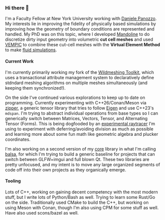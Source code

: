 ### Hi there 👋
I'm a Faculty Fellow at New York University working with [Daniele Panozzo](/danielepanozzo). 
My interests lie in improving the fidelity of physically based simulations by improving how the geometry of boundary conditions are represented and handled.
My PhD was on this topic, where I developed [Mandoline](https://github.com/mtao/mandoline) to do discretize dirty input geometry into volumetric **cut cell meshes** and used [VEMPIC](mtao/vempic) to combine these cut-cell meshes with the **Virtual Element Method** to make [fluid simulations](https://www.youtube.com/watch?v=V8Hlt66qrys).

#### Current Work
I'm currently primarily working my fork of the [Wildmeshing Toolkit](https://github.com/mtao/wildmeshing-toolkit), which uses a transactional attribute management system to declaratively define stdndard meshing algorithms on multiple meshes simultaneously (and keeping them synchronized!).

On the side I've continued various explorations to keep up to date on programming. Currently experimenting with C++26/Conan/Meson via [zipper](https://github.com/mtao/zipper), a generic tensor library that tries to follow [Eigen](https://eigen.tuxfamily.org) and use C++23's `mdspan`. I'm trying to abstract individual operations from base types so I can generically switch between Matrices, Vectors, Tensor, and Alternating Tensor (Forms).
This is being dogfooded by an [experimental raytracer](https://github.com/mtao/AnotherRayTracer) I'm using to experiment with deferring/avoiding division as much as possible and learning more about some fun math like geometric algebra and plucker coordinates.

I'm also working on a second version of my [core](https://github.com/mtao/core) library in what I'm calling [balsa](https://github.com/mtao/balsa), for which I'm trying to build a generic baseline for projects that can switch between GLFW+imgui and full blown Qt. These two libraries are pretty unfocused, and my intent is to move any large organized segments of code off into their own projects as they organically emerge.

#### Tooling
Lots of C++, working on gaining decent competency with the most modern stuff, but I write lots of Python/Bash as well. Trying to learn some Rust/Go on the side.
Traditionally used CMake to build the C++, but working on using Meson with Conan, though I'm also using CPM for some stuff as well. Have also used scons/bazel as well.


<!--
**mtao/mtao** is a ✨ _special_ ✨ repository because its `README.md` (this file) appears on your GitHub profile.

Here are some ideas to get you started:

- 🔭 I’m currently working on ...
- 🌱 I’m currently learning ...
- 👯 I’m looking to collaborate on ...
- 🤔 I’m looking for help with ...
- 💬 Ask me about ...
- 📫 How to reach me: ...
- 😄 Pronouns: ...
- ⚡ Fun fact: ...
-->
